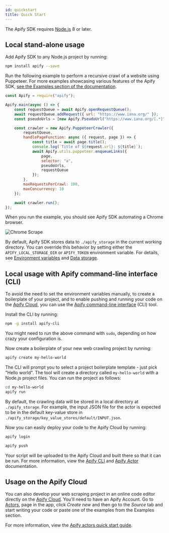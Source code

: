 ```yaml
---
id: quickstart
title: Quick Start
---
```


The Apify SDK requires <a href="https://nodejs.org/en/" target="_blank">Node.js</a> 8 or later.

## Local stand-alone usage

Add Apify SDK to any Node.js project by running:

```bash
npm install apify --save
```

Run the following example to perform a recursive crawl of a website using Puppeteer.
For more examples showcasing various features of the Apify SDK,
[see the Examples section of the documentation](../examples/crawl-single-url).

```javascript
const Apify = require("apify");

Apify.main(async () => {
    const requestQueue = await Apify.openRequestQueue();
    await requestQueue.addRequest({ url: "https://www.iana.org/" });
    const pseudoUrls = [new Apify.PseudoUrl("https://www.iana.org/[.*]")];

    const crawler = new Apify.PuppeteerCrawler({
        requestQueue,
        handlePageFunction: async ({ request, page }) => {
            const title = await page.title();
            console.log(`Title of ${request.url}: ${title}`);
            await Apify.utils.puppeteer.enqueueLinks({
                page,
                selector: "a",
                pseudoUrls,
                requestQueue
            });
        },
        maxRequestsPerCrawl: 100,
        maxConcurrency: 10
    });

    await crawler.run();
});
```

When you run the example, you should see Apify SDK automating a Chrome browser.

![Chrome Scrape](../../img/chrome_scrape.gif)

By default, Apify SDK stores data to
`./apify_storage` in the current working directory.
You can override this behavior by setting either the
`APIFY_LOCAL_STORAGE_DIR` or `APIFY_TOKEN` environment variable.
For details, see [Environment variables](environmentvariables)
and [Data storage](datastorage).

## Local usage with Apify command-line interface (CLI)

To avoid the need to set the environment variables manually,
to create a boilerplate of your project,
and to enable pushing and running your code on the
<a href="https://apify.com" target="_blank">Apify Cloud</a>,
you can use the
<a href="https://github.com/apifytech/apify-cli" target="_blank">Apify command-line interface</a>
(CLI) tool.

Install the CLI by running:

```bash
npm -g install apify-cli
```

You might need to run the above command with `sudo`, depending on how crazy your configuration is.

Now create a boilerplate of your new web crawling project by running:

```bash
apify create my-hello-world
```

The CLI will prompt you to select a project boilerplate template - just pick "Hello world".
The tool will create a directory called `my-hello-world` with a Node.js project files.
You can run the project as follows:

```bash
cd my-hello-world
apify run
```

By default, the crawling data will be stored in a local directory at `./apify_storage`.
For example, the input JSON file for the actor is expected to be in the default key-value store
in `./apify_storage/key_value_stores/default/INPUT.json`.

Now you can easily deploy your code to the Apify Cloud by running:

```bash
apify login
```

```bash
apify push
```

Your script will be uploaded to the Apify Cloud and built there so that it can be run.
For more information, view the
<a href="https://apify.com/docs/cli" target="_blank">Apify CLI</a>
and
<a href="https://apify.com/docs/actor" target="_blank">Apify Actor</a>
documentation.

## Usage on the Apify Cloud

You can also develop your web scraping project
in an online code editor directly on the
<a href="https://apify.com" target="_blank">Apify Cloud</a>.
You'll need to have an Apify Account.
Go to <a href="https://my.apify.com/actors" target="_blank">Actors</a>,
page in the app, click <i>Create new</i> and then go to the
<i>Source</i> tab and start writing your code or paste one of the examples from the Examples section.

For more information, view the
<a href="https://apify.com/docs/actor#quick-start" target="_blank">Apify actors quick start guide</a>.
